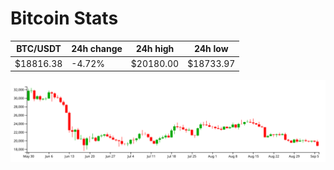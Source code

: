 # Bitcoin Stats

BTC/USDT|24h change|24h high|24h low|
|---|---|---|---|
|$18816.38|-4.72%|$20180.00|$18733.97|

<img src="./chart.svg">

